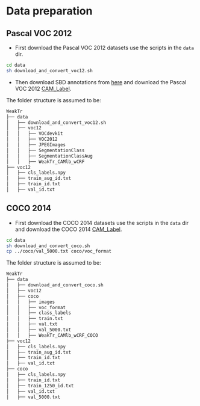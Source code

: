 # Data preparation

## Pascal VOC 2012
- First download the Pascal VOC 2012 datasets use the scripts in the `data` dir.

```bash
cd data
sh download_and_convert_voc12.sh
```
- Then download SBD annotations from [here](https://www.dropbox.com/s/oeu149j8qtbs1x0/SegmentationClassAug.zip) and download the Pascal VOC 2012 [CAM_Label](https://drive.google.com/file/d/1iDI7NPO0qrTz4dsnCtyGlPZxrAgp2U77/view?usp=share_link).

The folder structure is assumed to be:
```bash
WeakTr
├── data
│   ├── download_and_convert_voc12.sh
│   ├── voc12
│   │   ├── VOCdevkit
│   │   ├── VOC2012
│   │   ├── JPEGImages
│   │   ├── SegmentationClass
│   │   ├── SegmentationClassAug
│   │   ├── WeakTr_CAMlb_wCRF
├── voc12
│   ├── cls_labels.npy
│   ├── train_aug_id.txt
│   ├── train_id.txt
│   ├── val_id.txt
```

## COCO 2014 
- First download the COCO 2014 datasets use the scripts in the `data` dir and download the COCO 2014 [CAM_Label](https://drive.google.com/file/d/16_fRt5XfgzueEcmoRSFAHiI3rKUYz20r/view?usp=share_link).

```bash
cd data
sh download_and_convert_coco.sh
cp ../coco/val_5000.txt coco/voc_format
```
The folder structure is assumed to be:
```bash
WeakTr
├── data
│   ├── download_and_convert_coco.sh
│   ├── voc12
│   ├── coco
│   │   ├── images
│   │   ├── voc_format
│   │   ├── class_labels
│   │   ├── train.txt
│   │   ├── val.txt
│   │   ├── val_5000.txt
│   │   ├── WeakTr_CAMlb_wCRF_COCO
├── voc12
│   ├── cls_labels.npy
│   ├── train_aug_id.txt
│   ├── train_id.txt
│   ├── val_id.txt
├── coco
│   ├── cls_labels.npy
│   ├── train_id.txt
│   ├── train_1250_id.txt
│   ├── val_id.txt
│   ├── val_5000.txt
```
